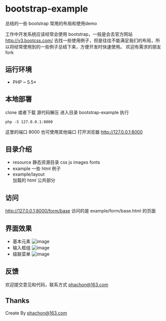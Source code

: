 # bootstrap-example
总结的一些 bootstrap 常用的布局和使用demo

工作中开发系统应该经常会使用 bootstrap，一般是会去官方网站 http://v3.bootcss.com/ 去找一些使用例子，但是往往不能满足我们的布局，所以将经常使用到的一些例子总结下来，方便开发时快速使用。
欢迎有需求的朋友 fork

## 运行环境
- PHP ~ 5.5*

## 本地部署
clone 或者下载 源代码解压
进入目录 bootstrap-example 执行

```
php -S 127.0.0.1:8000
```
这里的端口 8000 也可使用其他端口
打开浏览器 http://127.0.0.1:8000

## 目录介绍
- resource
静态资源目录 css js images fonts
- example
一些 html 例子
- example/layout  
加载的 html 公共部分

## 访问

http://127.0.0.1:8000/form/base 访问的是 example/form/base.html 的页面

## 界面效果

- 基本元素
![image](https://github.com/phachon/bootstrap-example/blob/master/resource/images/wiki/demo1.png)
- 输入框组
![image](https://github.com/phachon/bootstrap-example/blob/master/resource/images/wiki/demo2.png)
- 级联菜单
![image](https://github.com/phachon/bootstrap-example/blob/master/resource/images/wiki/demo3.png)

## 反馈

欢迎提交意见和代码，联系方式 phachon@163.com

Thanks
---------
Create By phachon@163.com


